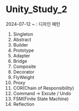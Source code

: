 # Unity_Study_2

2024-07-12 ~ : 디자인 패턴

1. Singleton
2. Abstract
3. Builder
4. Prototype
5. Adapter
6. Bridge
7. Composite
8. Decorator
9. FlyWeight
10. Proxy
11. COR(Chain of Responsibility)
12. Command -> Excute / Undo
13. FSM(Finite State Machine)
14. Reflection
